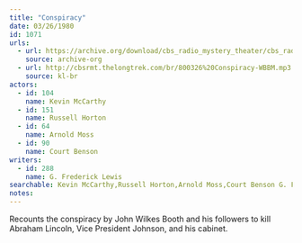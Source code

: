 ```yaml
---
title: "Conspiracy"
date: 03/26/1980
id: 1071
urls: 
  - url: https://archive.org/download/cbs_radio_mystery_theater/cbs_radio_mystery_theater-1051-1100.zip/cbs_radio_mystery_theater-1051-1100%2Fcbsrmt_1071_conspiracy.mp3
    source: archive-org
  - url: http://cbsrmt.thelongtrek.com/br/800326%20Conspiracy-WBBM.mp3
    source: kl-br
actors:  
  - id: 104
    name: Kevin McCarthy  
  - id: 151
    name: Russell Horton  
  - id: 64
    name: Arnold Moss  
  - id: 90
    name: Court Benson
writers:  
  - id: 288
    name: G. Frederick Lewis
searchable: Kevin McCarthy,Russell Horton,Arnold Moss,Court Benson G. Frederick Lewis
notes:  
---
```

Recounts the conspiracy by John Wilkes Booth and his followers to kill Abraham Lincoln, Vice President Johnson, and his cabinet.